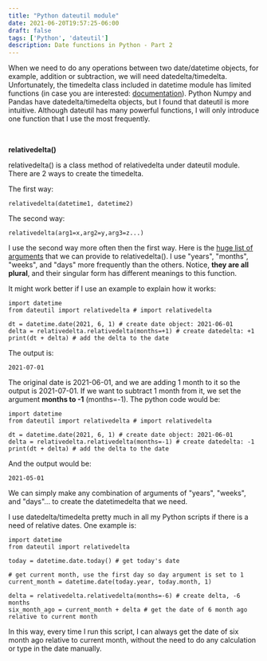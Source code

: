 ```yaml
---
title: "Python dateutil module"
date: 2021-06-20T19:57:25-06:00
draft: false
tags: ['Python', 'dateutil']
description: Date functions in Python - Part 2
---
```


When we need to do any operations between two date/datetime objects, for example, addition or subtraction, we will need datedelta/timedelta. Unfortunately, the timedelta class included in datetime module has limited functions (in case you are interested: [documentation](https://docs.python.org/3/library/datetime.html#timedelta-objects)). Python Numpy and Pandas have datedelta/timedelta objects, but I found that dateutil is more intuitive. Although dateutil has many powerful functions, I will only introduce one function that I use the most frequently.
<p>&nbsp;</p>

**relativedelta()**

relativedelta() is a class method of relativedelta under dateutil module. There are 2 ways to create the timedelta.

The first way:
```
relativedelta(datetime1, datetime2)
```
The second way:
```
relativedelta(arg1=x,arg2=y,arg3=z...)
```

I use the second way more often then the first way. Here is the [huge list of arguments](https://dateutil.readthedocs.io/en/stable/relativedelta.html) that we can provide to relativedelta(). I use "years", "months", "weeks", and "days" more frequently than the others. Notice, **they are all plural**, and their singular form has different meanings to this function.

It might work better if I use an example to explain how it works:
```
import datetime 
from dateutil import relativedelta # import relativedelta

dt = datetime.date(2021, 6, 1) # create date object: 2021-06-01
delta = relativedelta.relativedelta(months=+1) # create datedelta: +1
print(dt + delta) # add the delta to the date
```
The output is:
```
2021-07-01
```
The original date is 2021-06-01, and we are adding 1 month to it so the output is 2021-07-01. If we want to subtract 1 month from it, we set the argument **months to -1** (months=-1). The python code would be:
```
import datetime
from dateutil import relativedelta # import relativedelta

dt = datetime.date(2021, 6, 1) # create date object: 2021-06-01
delta = relativedelta.relativedelta(months=-1) # create datedelta: -1
print(dt + delta) # add the delta to the date
```
And the output would be:
```
2021-05-01
```
We can simply make any combination of arguments of "years", "weeks", and "days"... to create the datetimedelta that we need.

I use datedelta/timedelta pretty much in all my Python scripts if there is a need of relative dates. One example is:
```
import datetime
from dateutil import relativedelta

today = datetime.date.today() # get today's date

# get current month, use the first day so day argument is set to 1
current_month = datetime.date(today.year, today.month, 1) 

delta = relativedelta.relativedelta(months=-6) # create delta, -6 months
six_month_ago = current_month + delta # get the date of 6 month ago relative to current month
```
In this way, every time I run this script, I can always get the date of six month ago relative to current month, without the need to do any calculation or type in the date manually.